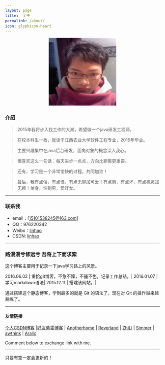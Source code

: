 ```yaml
---
layout: page
title:  关于
permalink: /about/
icon: glyphicon-heart
---
```

<div align="center"><img src="/images/linhao007.jpg" alt="林虎" width="220" height="220"/></div> 

### 介绍

> 2015年我将步入找工作的大潮，希望做一个java研发工程师。

>在校本科生一枚，就读于江西农业大学软件工程专业，2016年毕业。   

>主要兴趣集中在java后台研发，面向对象的概念深入我心。

>很喜欢这么一句话：每天进步一点点，方向比距离更重要。  

>还有，学习是一个非常愉快的过程。共同加油！
   
>最后，我有点俗，有点怪，有点无聊加可爱！有点懒，有点坏，有点机灵加无赖！单身，性别男，爱好女。

---

### 联系我

* email：[15101538245@163.com]
* QQ：976220342
* Weibo：[linhao](http://weibo.com/3162317635/profile?topnav=1&wvr=6)
* CSDN: [linhao](http://blog.csdn.net/linhu007?viewmode=contents)

---

### 路漫漫兮修远兮 吾将上下而求索 

这个博客主要用于记录一下java学习路上的风景。

2016.06.02 | 重拾git博客，不急不躁，不骚不色，记录工作总结。|
2016.01.07 | 学习markdown语法|
2015.12.11 | 搭建该网站。|

通过搭建这个静态博客，学到最多的就是 Git 的语法了，现在对 Git 的操作越来越熟练了。  

---

#### 友情链接

[个人CSDN博客](http://blog.csdn.net/linhu007?viewmode=contents) \|[好友紫雯博客](http://blog.ziwenzou.com/) \| [Anotherhome](https://www.anotherhome.net) \| [Reverland](http://reverland.org/) \| [ZhiLi](http://lizhipower.github.io/) \| [Simmer](http://simmer-jun.github.io/) \| [awthink](http://awthink.net/) \| [Aralic](http://aralic.github.io/)

Comment below to exchange link with me.  

---

只要有空一定会更新的！

